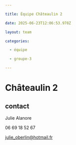 ```yaml
---

title: Équipe Châteaulin 2

date: 2025-06-23T12:06:53.978Z

layout: team

categories:

  - équipe

  - groupe-3

---
```


# Châteaulin 2



## contact 

Julie Alanore

06 69 18 52 67

julie_oberlin@hotmail.fr

